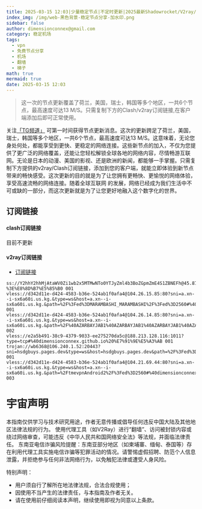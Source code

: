 ```yaml
---
title: 2025-03-15 12:03|少量稳定节点|不定时更新|2025最新Shadowrocket/V2ray/SSR/Clash免费节点高速订阅机场
index_img: /img/web-黑色背景-稳定节点分享-加水印.png
sidebar: false
author: dimensionconnex@gmail.com
category: 稳定机场
tags:
  - vpn
  - 免费节点分享
  - 机场
  - 翻墙
  - 梯子
math: true
mermaid: true
date: 2025-03-15 12:03
---
```

> 这一次的节点更新覆盖了荷兰，美国，瑞士，韩国等多个地区，一共6个节点，最高速度可达13 M/S。只需复制下方的Clash/v2ray订阅链接,在客户端添加后即可正常使用。

<!-- more -->
关注[「TG频道」](https://t.me/DCFVPN) 可第一时间获得节点更新消息。这次的更新跨足了荷兰，美国，瑞士，韩国等多个地区，一共6个节点，最高速度可达13 M/S。这意味着，无论您身处何处，都能享受到更快、更稳定的网络连接。这些新节点的加入，不仅为您提供了更广泛的网络覆盖，还能让您轻松解锁全球各地的网络内容，尽情畅游互联网。无论是日本的动漫、美国的影视、还是欧洲的新闻，都能够一手掌握。只需复制下方提供的v2ray/Clash订阅链接，添加到您的客户端，就能立即体验到新节点带来的畅快感受。这次更新的目的就是为了让您拥有更畅快、更愉悦的网络体验，享受高速流畅的网络连接。随着全球互联网
的发展，网络已经成为我们生活中不可或缺的一部分，而这次更新就是为了让您更好地融入这个数字化的世界。
<!-- 广告位 -->

<!-- 广告位 -->
## 订阅链接

#### clash订阅链接
目前不更新


#### v2ray订阅链接
- [订阅链接](https://dimensionconnex.github.io/assets/links/airport/2025-03/stable-W3JISG6H4DSCP4U9.txt)
```text
ss://Y2hhY2hhMjAtaWV0Zi1wb2x5MTMwNTo0YTJyZml4b3BoZGpmZmE4S1ZBNEFh@45.87.175.154:8080#%40dimensionconnex.github.io%20%E7%AB%8B%E9%99%B6%E5%AE%9B-%3E%E8%8D%B7%E5%85%B0 001
vless://d342d11e-d424-4583-b36e-524ab1f0afa4@104.26.15.85:80?sni=a.xn--i-sx6a60i.us.kg.&type=ws&host=a.xn--i-sx6a60i.us.kg.&path=%2F%3Fed%3DMARAMBASHI_MARAMBASHI%2F%3Fed%3D2560#%40dimensionconnex.github.io%20%E7%BE%8E%E5%9B%BD 001
vless://d342d11e-d424-4583-b36e-524ab1f0afa4@104.26.14.85:80?sni=a.xn--i-sx6a60i.us.kg.&type=ws&host=a.xn--i-sx6a60i.us.kg.&path=%2F%40AZARBAYJAB1%40AZARBAYJAB1%40AZARBAYJAB1%40AZARBAYJAB1%40AZARBAYJAB1%40AZARBAYJAB1%3Fed%3D2560#%40dimensionconnex.github.io%20%E7%BE%8E%E5%9B%BD 002
vless://e2a5b491-38c9-4379-9033-ee275270da5c@188.213.128.116:1011?type=tcp#%40dimensionconnex.github.io%20%E7%91%9E%E5%A3%AB 001
trojan://wb6368@106.240.1.52:20443?sni=hsdgbuys.pages.dev&type=ws&host=hsdgbuys.pages.dev&path=%2F%3Fed%3D2560#%40dimensionconnex.github.io%20%E9%9F%A9%E5%9B%BD 001
vless://d342d11e-d424-4583-b36e-524ab1f0afa4@104.21.69.44:80?sni=a.xn--i-sx6a60i.us.kg.&type=ws&host=a.xn--i-sx6a60i.us.kg.&path=%2FtmevpnAndroid2%2F%3Fed%3D2560#%40dimensionconnex.github.io%20%E7%BE%8E%E5%9B%BD 003
```

<!-- universe_declaration -->
# 宇宙声明
本指南仅供学习与技术研究用途，作者无意传播或倡导任何违反中国大陆及其他地区法律法规的行为。
使用代理工具（如V2Ray）进行“翻墙”、访问被封锁内容或绕过网络审查，可能违反《中华人民共和国网络安全法》等法规，并面临法律责任。
东南亚电信诈骗风险提醒：东南亚部分地区（如柬埔寨、缅甸、泰国等）存在利用代理工具实施电信诈骗等犯罪活动的情况。请警惕虚假招聘、防范个人信息泄露，并拒绝参与任何非法网络行为，以免触犯法律或遭受人身风险。

特别声明：
- 用户须自行了解所在地法律法规，合法合规使用；
- 因使用不当产生的法律责任，与本指南及作者无关。
- 请在使用前仔细阅读本声明，继续使用即视为同意以上条款。
<!-- universe_declaration -->